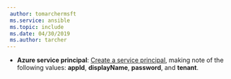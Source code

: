 ```yaml
---
 author: tomarchermsft
 ms.service: ansible
 ms.topic: include
 ms.date: 04/30/2019
 ms.author: tarcher
---
```


- **Azure service principal**: [Create a service principal](/cli/azure/create-an-azure-service-principal-azure-cli), making note of the following values: **appId**, **displayName**, **password**, and **tenant**.